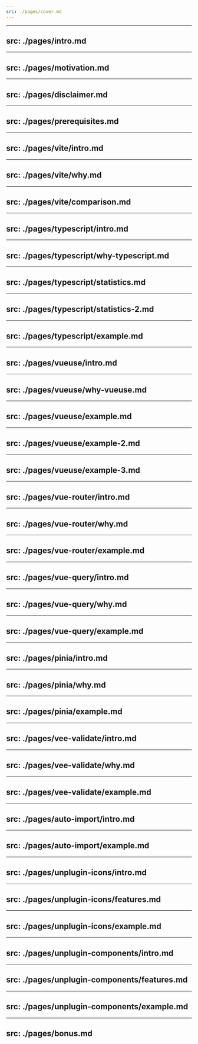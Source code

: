 ```yaml
---
src: ./pages/cover.md
---
```


---
src: ./pages/intro.md
---

---
src: ./pages/motivation.md
---
---
src: ./pages/disclaimer.md
---

---
src: ./pages/prerequisites.md
---

---
src: ./pages/vite/intro.md
---
---
src: ./pages/vite/why.md
---
---
src: ./pages/vite/comparison.md
---

---
src: ./pages/typescript/intro.md
---

---
src: ./pages/typescript/why-typescript.md
---

---
src: ./pages/typescript/statistics.md
---

---
src: ./pages/typescript/statistics-2.md
---

---
src: ./pages/typescript/example.md
---

---
src: ./pages/vueuse/intro.md
---

---
src: ./pages/vueuse/why-vueuse.md
---
---
src: ./pages/vueuse/example.md
---
---
src: ./pages/vueuse/example-2.md
---
---
src: ./pages/vueuse/example-3.md
---

---
src: ./pages/vue-router/intro.md
---
---
src: ./pages/vue-router/why.md
---
---
src: ./pages/vue-router/example.md
---
---
src: ./pages/vue-query/intro.md
---
---
src: ./pages/vue-query/why.md
---
---
src: ./pages/vue-query/example.md
---
---
src: ./pages/pinia/intro.md
---
---
src: ./pages/pinia/why.md
---
---
src: ./pages/pinia/example.md
---
---
src: ./pages/vee-validate/intro.md
---
---
src: ./pages/vee-validate/why.md
---
---
src: ./pages/vee-validate/example.md
---
---
src: ./pages/auto-import/intro.md
---
---
src: ./pages/auto-import/example.md
---

---
src: ./pages/unplugin-icons/intro.md
---
---
src: ./pages/unplugin-icons/features.md
---
---
src: ./pages/unplugin-icons/example.md
---
---
src: ./pages/unplugin-components/intro.md
---
---
src: ./pages/unplugin-components/features.md
---
---
src: ./pages/unplugin-components/example.md
---
---
src: ./pages/bonus.md
---